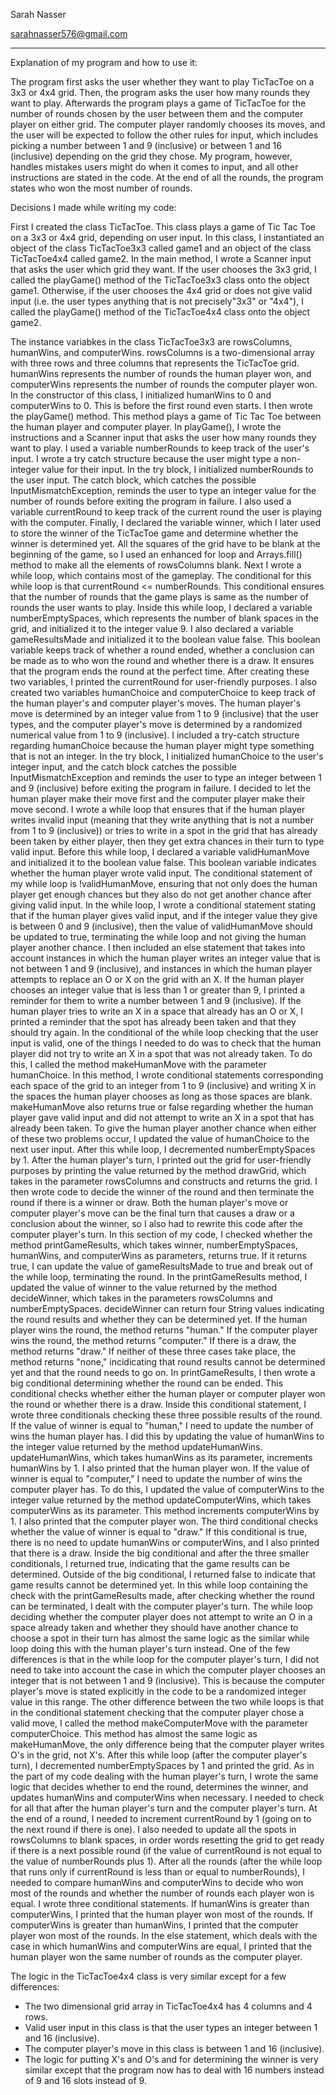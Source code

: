 Sarah Nasser

sarahnasser576@gmail.com

-----------------------------------
Explanation of my program and how to use it:

The program first asks the user whether they want to play TicTacToe on a 3x3 or 4x4 grid. Then, the program asks the user how many rounds they want to play. Afterwards the program plays a game of TicTacToe for the number of rounds chosen by the user between them and the computer player on either grid. The computer player randomly chooses its moves, and the user will be expected to follow the other rules for input, which includes picking a number between 1 and 9 (inclusive) or between 1 and 16 (inclusive) depending on the grid they chose. My program, however, handles mistakes users might do when it comes to input, and all other instructions are stated in the code. At the end of all the rounds, the program states who won the most number of rounds.

Decisions I made while writing my code:

First I created the class TicTacToe. This class plays a game of Tic Tac Toe on a 3x3 or 4x4 grid, depending on user input. In this class, I instantiated an object of the class TicTacToe3x3 called game1 and an object of the class TicTacToe4x4 called game2. In the main method, I wrote a Scanner input that asks the user which grid they want. If the user chooses the 3x3 grid, I called the playGame() method of the TicTacToe3x3 class onto the object game1. Otherwise, if the user chooses the 4x4 grid or does not give valid input (i.e. the user types anything that is not precisely"3x3" or "4x4"), I called the playGame() method of the TicTacToe4x4 class onto the object game2.

The instance variabkes in the class TicTacToe3x3 are rowsColumns, humanWins, and computerWins. rowsColumns is a two-dimensional array with three rows and three columns that represents the TicTacToe grid. humanWins represents the number of rounds the human player won, and computerWins represents the number of rounds the computer player won. In the constructor of this class, I initialized humanWins to 0 and computerWins to 0. This is before the first round even starts. I then wrote the playGame() method. This method plays a game of Tic Tac Toe between the human player and computer player. In playGame(), I wrote the instructions and a Scanner input that asks the user how many rounds they want to play. I used a variable numberRounds to keep track of the user's input. I wrote a try catch structure because the user might type a non-integer value for their input. In the try block, I initialized numberRounds to the user input. The catch block, which catches the possible InputMismatchException, reminds the user to type an integer value for the number of rounds before exiting the program in failure. I also used a variable currentRound to keep track of the current round the user is playing with the computer. Finally, I declared the variable winner, which I later used to store the winner of the TicTacToe game and determine whether the winner is determined yet. All the squares of the grid have to be blank at the beginning of the game, so I used an enhanced for loop and Arrays.fill() method to make all the elements of rowsColumns blank. Next I wrote a while loop, which contains most of the gameplay. The conditional for this while loop is that currentRound <= numberRounds. This conditional ensures that the number of rounds that the game plays is same as the number of rounds the user wants to play. Inside this while loop, I declared a variable numberEmptySpaces, which represents the number of blank spaces in the grid, and initialized it to the integer value 9. I also declared a variable gameResultsMade and initialized it to the boolean value false. This boolean variable keeps track of whether a round ended, whether a conclusion can be made as to who won the round and whether there is a draw. It ensures that the program ends the round at the perfect time. After creating these two variables, I printed the currentRound for user-friendly purposes. I also created two variables humanChoice and computerChoice to keep track of the human player's and computer player's moves. The human player's move is determined by an integer value from 1 to 9 (inclusive) that the user types, and the computer player's move is determined by a randomized numerical value from 1 to 9 (inclusive). I included a try-catch structure regarding humanChoice because the human player might type something that is not an integer. In the try block, I initialized humanChoice to the user's integer input, and the catch block catches the possible InputMismatchException and reminds the user to type an integer between 1 and 9 (inclusive) before exiting the program in failure. I decided to let the human player make their move first and the computer player make their move second. I wrote a while loop that ensures that if the human player writes invalid input (meaning that they write anything that is not a number from 1 to 9 (inclusive)) or tries to write in a spot in the grid that has already been taken by either player, then they get extra chances in their turn to type valid input. Before this while loop, I declared a variable validHumanMove and initialized it to the boolean value false. This boolean variable indicates whether the human player wrote valid input. The conditional statement of my while loop is !validHumanMove, ensuring that not only does the human player get enough chances but they also do not get another chance after giving valid input. In the while loop, I wrote a conditional statement stating that if the human player gives valid input, and if the integer value they give is between 0 and 9 (inclusive), then the value of validHumanMove should be updated to true, terminating the while loop and not giving the human player another chance. I then included an else statement that takes into account instances in which the human player writes an integer value that is not between 1 and 9 (inclusive), and instances in which the human player attempts to replace an O or X on the grid with an X. If the human player chooses an integer value that is less than 1 or greater than 9, I printed a reminder for them to write a number between 1 and 9 (inclusive). If the human player tries to write an X in a space that already has an O or X, I printed a reminder that the spot has already been taken and that they should try again. In the conditional of the while loop checking that the user input is valid, one of the things I needed to do was to check that the human player did not try to write an X in a spot that was not already taken. To do this, I called the method makeHumanMove with the parameter humanChoice. In this method, I wrote conditional statements corresponding each space of the grid to an integer from 1 to 9 (inclusive) and writing X in the spaces the human player chooses as long as those spaces are blank. makeHumanMove also returns true or false regarding whether the human player gave valid input and did not attempt to write an X in a spot that has already been taken. To give the human player another chance when either of these two problems occur, I updated the value of humanChoice to the next user input. After this while loop, I decremented numberEmptySpaces by 1. After the human player's turn, I printed out the grid for user-friendly purposes by printing the value returned by the method drawGrid, which takes in the parameter rowsColumns and constructs and returns the grid. I then wrote code to decide the winner of the round and then terminate the round if there is a winner or draw. Both the human player's move or computer player's move can be the final turn that causes a draw or a conclusion about the winner, so I also had to rewrite this code after the computer player's turn. In this section of my code, I checked whether the method printGameResults, which takes winner, numberEmptySpaces, humanWins, and computerWins as parameters, returns true. If it returns true, I can update the value of gameResultsMade to true and break out of the while loop, terminating the round. In the printGameResults method, I updated the value of winner to the value returned by the method decideWinner, which takes in the parameters rowsColumns and numberEmptySpaces. decideWinner can return four String values indicating the round results and whether they can be determined yet. If the human player wins the round, the method returns "human." If the computer player wins the round, the method returns "computer." If there is a draw, the method returns "draw." If neither of these three cases take place, the method returns "none," incidicating that round results cannot be determined yet and that the round needs to go on. In printGameResults, I then wrote a big conditional determining whether the round can be ended. This conditional checks whether either the human player or computer player won the round or whether there is a draw. Inside this conditional statement, I wrote three conditionals checking these three possible results of the round. If the value of winner is equal to "human," I need to update the number of wins the human player has. I did this by updating the value of humanWins to the integer value returned by the method updateHumanWins. updateHumanWins, which takes humanWins as its parameter, increments humanWins by 1. I also printed that the human player won. If the value of winner is equal to "computer," I need to update the number of wins the computer player has. To do this, I updated the value of computerWins to the integer value returned by the method updateComputerWins, which takes computerWins as its parameter. This method increments computerWins by 1. I also printed that the computer player won. The third conditional checks whether the value of winner is equal to "draw." If this conditional is true, there is no need to update humanWins or computerWins, and I also printed that there is a draw. Inside the big conditional and after the three smaller conditionals, I returned true, indicating that the game results can be determined. Outside of the big conditional, I returned false to indicate that game results cannot be determined yet. In this while loop containing the check with the printGameResults made, after checking whether the round can be terminated, I dealt with the computer player's turn. The while loop deciding whether the computer player does not attempt to write an O in a space already taken and whether they should have another chance to choose a spot in their turn has almost the same logic as the similar while loop doing this with the human player's turn instead. One of the few differences is that in the while loop for the computer player's turn, I did not need to take into account the case in which the computer player chooses an integer that is not between 1 and 9 (inclusive). This is because the computer player's move is stated explicitly in the code to be a randomized integer value in this range. The other difference between the two while loops is that in the conditional statement checking that the computer player chose a valid move, I called the method makeComputerMove with the parameter computerChoice. This method has almost the same logic as makeHumanMove, the only difference being that the computer player writes O's in the grid, not X's. After this while loop (after the computer player's turn), I decremented numberEmptySpaces by 1 and printed the grid. As in the part of my code dealing with the human player's turn, I wrote the same logic that decides whether to end the round, determines the winner, and updates humanWins and computerWins when necessary. I needed to check for all that after the human player's turn and the computer player's turn. At the end of a round, I needed to increment currentRound by 1 (going on to the next round if there is one). I also needed to update all the spots in rowsColumns to blank spaces, in order words resetting the grid to get ready if there is a next possible round (if the value of currentRound is not equal to the value of numberRounds plus 1). After all the rounds (after the while loop that runs only if currentRound is less than or equal to numberRounds), I needed to compare humanWins and computerWins to decide who won most of the rounds and whether the number of rounds each player won is equal. I wrote three conditional statements. If humanWins is greater than computerWins, I printed that the human player won most of the rounds. If computerWins is greater than humanWins, I printed that the computer player won most of the rounds. In the else statement, which deals with the case in which humanWins and computerWins are equal, I printed that the human player won the same number of rounds as the computer player.

The logic in the TicTacToe4x4 class is very similar except for a few differences:
- The two dimensional grid array in TicTacToe4x4 has 4 columns and 4 rows.
- Valid user input in this class is that the user types an integer between 1 and 16 (inclusive).
- The computer player's move in this class is between 1 and 16 (inclusive).
- The logic for putting X's and O's and for determining the winner is very similar except that the program now has to deal with 16 numbers instead of 9 and 16 slots instead of 9.
